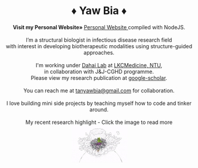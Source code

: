 
<br />
<p align="center">
  <h1 align="center">♦ Yaw Bia ♦</h1>

  <p align="center">
    <strong>Visit my Personal Website» </strong>
    <a href="https://yawbia.github.io/portfolio"> Personal Website </a> compiled with NodeJS.
    <br />
    <br />
    I’m a structural biologist in infectious disease research field 
    <br />
    with interest in developing biotherapeutic modalities using structure-guided approaches. 
    <br />
    <br />
    I'm working under <a href="https://blogs.ntu.edu.sg/dhlab/" target="_blank" rel="noopener noreferrer"> Dahai Lab</a> at <a href="https://www.ntu.edu.sg/medicine" target="_blank" rel="noopener noreferrer"> LKCMedicine, NTU</a>,
    <br />
    in collaboration with J&J-CGHD programme. 
    <br />
    Please view my research publication at <a href="https://scholar.google.com/citations?user=vRS_sU4AAAAJ&hl=en&authuser=1" target="_blank" rel="noopener noreferrer"> google-scholar</a>. 
    <br />
    <br />
    You can reach me at <a href="mailto:tanyawbia@gmail.com"> tanyawbia@gmail.com</a> for collaboration. 
    <br />
    <br />
    I love building mini side projects by teaching myself how to code and tinker around. 
    <br />
    <br />
    My recent research highlight - Click the image to read more
    <br />
    <a href="https://doi.org/10.1126/sciadv.add2536" target="_blank" rel="noopener noreferrer"><img src="./chikv-rc.gif" alt="HTML5 Icon" width="150" height="100"> </a>
  </p>
</p>


<!---
yawbia/yawbia is a ✨ special ✨ repository because its `README.md` (this file) appears on your GitHub profile.
You can click the Preview link to take a look at your changes.
--->
